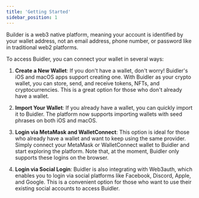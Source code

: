 ```yaml
---
title: 'Getting Started'
sidebar_position: 1
---
```

Builder is a web3 native platform, meaning your account is identified by your wallet address, not an email address, phone number, or password like in traditional web2 platforms.

To access Buidler, you can connect your wallet in several ways:

1. **Create a New Wallet**:  If you don't have a wallet, don't worry! Buidler's iOS and macOS apps support creating one. With Buidler as your crypto wallet, you can store, send, and receive tokens, NFTs, and cryptocurrencies. This is a great option for those who don't already have a wallet.

2. **Import Your Wallet**: If you already have a wallet, you can quickly import it to Buidler. The platform now supports importing wallets with seed phrases on both iOS and macOS. 

3. **Login via MetaMask and WalletConnect**: This option is ideal for those who already have a wallet and want to keep using the same provider. Simply connect your MetaMask or WalletConnect wallet to Buidler and start exploring the platform. Note that, at the moment, Buidler only supports these logins on the browser.

4. **Login via Social Login**: Buidler is also integrating with Web3auth, which enables you to login via social platforms like Facebook, Discord, Apple, and Google. This is a convenient option for those who want to use their existing social accounts to access Buidler.